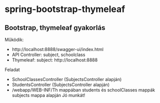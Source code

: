 # spring-bootstrap-thymeleaf
## Bootstrap,  thymeleaf gyakorlás
 Működik:
* http://localhost:8888/swagger-ui/index.html
* API Controller: subject, schoolclass
* Thymeleaf: subject: http://localhost:8888


Feladat
* SchoolClassesController (SubjectsController alapján) 
* StudentsController (SubjectsController alapján) 
* /webapp/WEB-INF/Th mappában students és schoolClasses mappák subjects mappa alapján
Jó munkát!
 
